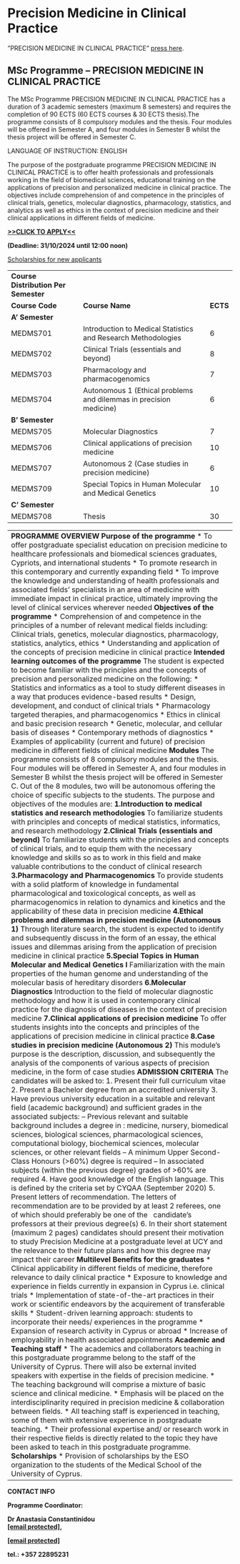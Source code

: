 # Precision Medicine in Clinical Practice

”PRECISION MEDICINE IN CLINICAL PRACTICE” [press here](https://www.ucy.ac.cy/medical/wp-content/uploads/sites/51/2023/01/MEDICAL-SCHOOL-21x21-new.pdf).

## MSc Programme – PRECISION MEDICINE IN CLINICAL PRACTICE

The MSc Programme PRECISION MEDICINE IN CLINICAL PRACTICE has a duration of 3 academic semesters (maximum 8 semesters) and requires the completion of 90 ECTS (60 ECTS courses & 30 ECTS thesis).The programme consists of 8 compulsory modules and the thesis. Four modules will be offered in Semester A, and four modules in Semester B whilst the thesis project will be offered in Semester C.

LANGUAGE OF INSTRUCTION: ENGLISH

The purpose of the postgraduate programme PRECISION MEDICINE IN CLINICAL PRACTICE is to offer health professionals and professionals working in the field of biomedical sciences, educational training on the applications of precision and personalized medicine in clinical practice. The objectives include comprehension of and competence in the principles of clinical trials, genetics, molecular diagnostics, pharmacology, statistics, and analytics as well as ethics in the context of precision medicine and their clinical applications in different fields of medicine.

**[>>CLICK TO APPLY<<](https://applications.ucy.ac.cy/postgraduate_appl/MNG_USER_en.login_frm)**

**(Deadline: 31/10/2024 until 12:00 noon)**

[Scholarships for new applicants](https://www.ucy.ac.cy/graduateschool/en/postgraduate-studies/scholarships)

|  |  |  |
| --- | --- | --- |
| **Course Distribution Per Semester** | | |
| **Course Code** | **Course Name** | **ECTS** |
| **A’ Semester** | | |
| MEDMS701 | Introduction to Medical Statistics and Research Methodologies | 6 |
| MEDMS702 | Clinical Τrials (essentials and beyond) | 8 |
| MEDMS703 | Pharmacology and pharmacogenomics | 7 |
| MEDMS704 | Autonomous 1 (Ethical problems and dilemmas in precision medicine) | 6 |
| **B’ Semester** | | |
| MEDMS705 | Molecular Diagnostics | 7 |
| MEDMS706 | Clinical applications of precision medicine | 10 |
| MEDMS707 | Autonomous 2 (Case studies in precision medicine) | 6 |
| MEDMS709 | Special Topics in Human Molecular and Medical Genetics | 10 |
| **C’ Semester** | | |
| MEDMS708 | Thesis | 30 |

|  |
| --- |
| **PROGRAMME OVERVIEW**    **Purpose of the programme**   * To offer postgraduate specialist education on precision medicine to healthcare professionals and biomedical sciences graduates, Cypriots, and international students * To promote research in this contemporary and currently expanding field * To improve the knowledge and understanding of health professionals and associated fields’ specialists in an area of medicine with immediate impact in clinical practice, ultimately improving the level of clinical services wherever needed   **Objectives of the programme**   * Comprehension of and competence in the principles of a number of relevant medical fields including: Clinical trials, genetics, molecular diagnostics, pharmacology, statistics, analytics, ethics * Understanding and application of the concepts of precision medicine in clinical practice   **Intended learning outcomes of the programme**  The student is expected to become familiar with the principles and the concepts of precision and personalized medicine on the following:   * Statistics and informatics as a tool to study different diseases in a way that produces evidence-based results * Design, development, and conduct of clinical trials * Pharmacology targeted therapies, and pharmacogenomics * Ethics in clinical and basic precision research * Genetic, molecular, and cellular basis of diseases * Contemporary methods of diagnostics * Examples of applicability (current and future) of precision medicine in different fields of clinical medicine  **Modules**  The programme consists of 8 compulsory modules and the thesis. Four modules will be offered in Semester A, and four modules in Semester B whilst the thesis project will be offered in Semester C. Out of the 8 modules, two will be autonomous offering the choice of specific subjects to the students. The purpose and objectives of the modules are:  **1.Introduction to medical statistics and research methodologies**  To familiarize students with principles and concepts of medical statistics, informatics, and research methodology  **2.Clinical Trials (essentials and beyond)**  To familiarize students with the principles and concepts of clinical trials, and to equip them with the necessary knowledge and skills so as to work in this field and make valuable contributions to the conduct of clinical research  **3.Pharmacology and Pharmacogenomics**  To provide students with a solid platform of knowledge in fundamental pharmacological and toxicological concepts, as well as pharmacogenomics in relation to dynamics and kinetics and the applicability of these data in precision medicine  **4.Ethical problems and dilemmas in precision medicine (Autonomous 1)**  Through literature search, the student is expected to identify and subsequently discuss in the form of an essay, the ethical issues and dilemmas arising from the application of precision medicine in clinical practice  **5.Special Topics in Human Molecular and Medical Genetics I**  Familiarization with the main properties of the human genome and understanding of the molecular basis of hereditary disorders  **6.Molecular Diagnostics**  Introduction to the field of molecular diagnostic methodology and how it is used in contemporary clinical practice for the diagnosis of diseases in the context of precision medicine  **7.Clinical applications of precision medicine**  To offer students insights into the concepts and principles of the applications of precision medicine in clinical practice  **8.Case studies in precision medicine (Autonomous 2)**  This module’s purpose is the description, discussion, and subsequently the analysis of the components of various aspects of precision medicine, in the form of case studies    **ADMISSION CRITERIA**  The candidates will be asked to:   1. Present their full curriculum vitae 2. Present a Bachelor degree from an accredited university 3. Have previous university education in a suitable and relevant field (academic background) and sufficient grades in the associated subjects:     – Previous relevant and suitable background includes a degree in : medicine, nursery, biomedical sciences, biological sciences, pharmacological sciences, computational biology, biochemical sciences, molecular sciences, or other relevant fields     – A minimum Upper Second-Class Honours (>60%) degree is required     – In associated subjects (within the previous degree) grades of >60% are required 4. Have good knowledge of the English language. This is defined by the criteria set by CYQAA (September 2020) 5. Present letters of recommendation. The letters of recommendation are to be provided by at least 2 referees, one of which should preferably be one of the   candidate’s professors at their previous degree(s) 6. In their short statement (maximum 2 pages) candidates should present their motivation to study Precision Medicine at a postgraduate level at UCY and the relevance to their future plans and how this degree may impact their career     **Multilevel Benefits for the graduates**   * Clinical applicability in different fields of medicine, therefore relevance to daily clinical practice * Exposure to knowledge and experience in fields currently in expansion in Cyprus i.e. clinical trials * Implementation of state-of-the-art practices in their work or scientific endeavors by the acquirement of transferable skills * Student-driven learning approach: students to incorporate their needs/ experiences in the programme * Expansion of research activity in Cyprus or abroad * Increase of employability in health associated appointments     **Academic and Teaching staff**   * The academics and collaborators teaching in this postgraduate programme belong to the staff of the University of Cyprus. There will also be external invited speakers with expertise in the fields of precision medicine. * The teaching background will comprise a mixture of basic science and clinical medicine. * Emphasis will be placed on the interdisciplinarity required in precision medicine & collaboration between fields. * All teaching staff is experienced in teaching, some of them with extensive experience in postgraduate teaching. * Their professional expertise and/ or research work in their respective fields is directly related to the topic they have been asked to teach in this postgraduate programme.   **Scholarships**   * Provision of scholarships by the ESO organization to the students of the Medical School of the University of Cyprus. |

**CONTACT INFO**

**Programme Coordinator:**

**Dr Anastasia Constantinidou**  
**[[email protected]](/cdn-cgi/l/email-protection#02616d6c7176636c766b6c6b666d772c636c63717663716b634277617b2c63612c617b),**

**[[email protected]](/cdn-cgi/l/email-protection#f49991909d979598da849b87809386959081958091b481978dda9597da978d)**

**tel.: +357 22895231**